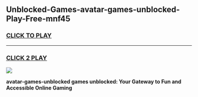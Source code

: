 
## Unblocked-Games-avatar-games-unblocked-Play-Free-mnf45
<h3>
<a href="https://premium76.site?title=avatar-games-unblocked&ref=09A">CLICK TO PLAY</a></h3>
<hr>

<h3>
<a href="https://premium76.site?title=avatar-games-unblocked&ref=09A">CLICK 2 PLAY</a>
  
</h3>

<a href="https://premium76.site?title=avatar-games-unblocked&ref=09A"><img src="https://clearcache.store/games.png"></a>


**avatar-games-unblocked games unblocked: Your Gateway to Fun and Accessible Online Gaming**

